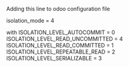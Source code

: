 Adding this line to odoo configuration file

isolation_mode = 4

with 
ISOLATION_LEVEL_AUTOCOMMIT          = 0
ISOLATION_LEVEL_READ_UNCOMMITTED    = 4
ISOLATION_LEVEL_READ_COMMITTED      = 1
ISOLATION_LEVEL_REPEATABLE_READ     = 2
ISOLATION_LEVEL_SERIALIZABLE        = 3
